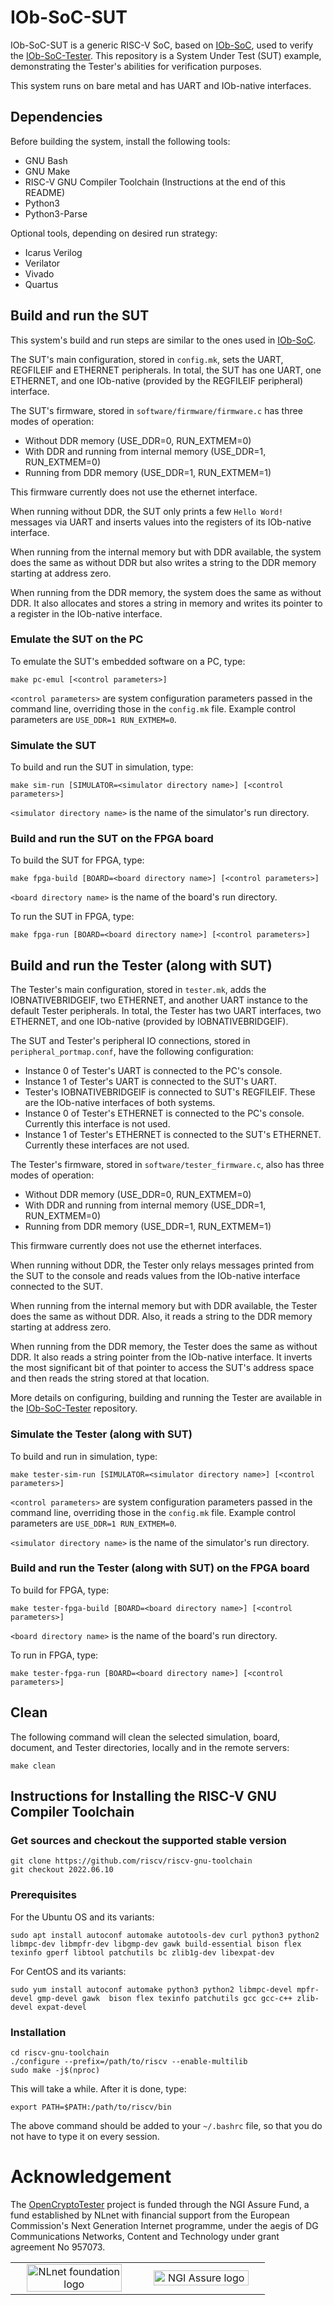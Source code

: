 # IOb-SoC-SUT

IOb-SoC-SUT is a generic RISC-V SoC, based on [IOb-SoC](https://github.com/IObundle/iob-soc), used to verify the [IOb-SoC-Tester](https://github.com/IObundle/iob-soc-tester). 
This repository is a System Under Test (SUT) example, demonstrating the Tester's abilities for verification purposes.

This system runs on bare metal and has UART and IOb-native interfaces.

## Dependencies

Before building the system, install the following tools:
- GNU Bash
- GNU Make
- RISC-V GNU Compiler Toolchain (Instructions at the end of this README)
- Python3
- Python3-Parse

Optional tools, depending on desired run strategy:
- Icarus Verilog
- Verilator
- Vivado
- Quartus

## Build and run the SUT

This system's build and run steps are similar to the ones used in [IOb-SoC](https://github.com/IObundle/iob-soc).

The SUT's main configuration, stored in `config.mk`, sets the UART, REGFILEIF and ETHERNET peripherals. In total, the SUT has one UART, one ETHERNET, and one IOb-native (provided by the REGFILEIF peripheral) interface.

The SUT's firmware, stored in `software/firmware/firmware.c` has three modes of operation:
- Without DDR memory (USE\_DDR=0, RUN\_EXTMEM=0)
- With DDR and running from internal memory (USE\_DDR=1, RUN\_EXTMEM=0)
- Running from DDR memory (USE\_DDR=1, RUN\_EXTMEM=1)

This firmware currently does not use the ethernet interface.

When running without DDR, the SUT only prints a few `Hello Word!` messages via UART and inserts values into the registers of its IOb-native interface.

When running from the internal memory but with DDR available, the system does the same as without DDR but also writes a string to the DDR memory starting at address zero.

When running from the DDR memory, the system does the same as without DDR. It also allocates and stores a string in memory and writes its pointer to a register in the IOb-native interface.

### Emulate the SUT on the PC 

To emulate the SUT's embedded software on a PC, type:
```
make pc-emul [<control parameters>]
```

`<control parameters>` are system configuration parameters passed in the
command line, overriding those in the `config.mk` file. Example control
parameters are `USE_DDR=1 RUN_EXTMEM=0`.

### Simulate the SUT

To build and run the SUT in simulation, type:
```
make sim-run [SIMULATOR=<simulator directory name>] [<control parameters>]
```

`<simulator directory name>` is the name of the simulator's run directory.

### Build and run the SUT on the FPGA board

To build the SUT for FPGA, type:
``` 
make fpga-build [BOARD=<board directory name>] [<control parameters>]
``` 

`<board directory name>` is the name of the board's run directory.

To run the SUT in FPGA, type:
``` 
make fpga-run [BOARD=<board directory name>] [<control parameters>]
``` 

## Build and run the Tester (along with SUT)

The Tester's main configuration, stored in `tester.mk`, adds the IOBNATIVEBRIDGEIF, two ETHERNET, and another UART instance to the default Tester peripherals. In total, the Tester has two UART interfaces, two ETHERNET, and one IOb-native (provided by IOBNATIVEBRIDGEIF).

The SUT and Tester's peripheral IO connections, stored in `peripheral_portmap.conf`, have the following configuration:
- Instance 0 of Tester's UART is connected to the PC's console.
- Instance 1 of Tester's UART is connected to the SUT's UART. 
- Tester's IOBNATIVEBRIDGEIF is connected to SUT's REGFILEIF. These are the IOb-native interfaces of both systems.
- Instance 0 of Tester's ETHERNET is connected to the PC's console. Currently this interface is not used.
- Instance 1 of Tester's ETHERNET is connected to the SUT's ETHERNET. Currently these interfaces are not used.

The Tester's firmware, stored in `software/tester_firmware.c`, also has three modes of operation:
- Without DDR memory (USE\_DDR=0, RUN\_EXTMEM=0)
- With DDR and running from internal memory (USE\_DDR=1, RUN\_EXTMEM=0)
- Running from DDR memory (USE\_DDR=1, RUN\_EXTMEM=1)

This firmware currently does not use the ethernet interfaces.

When running without DDR, the Tester only relays messages printed from the SUT to the console and reads values from the IOb-native interface connected to the SUT.

When running from the internal memory but with DDR available, the Tester does the same as without DDR. Also, it reads a string to the DDR memory starting at address zero.

When running from the DDR memory, the Tester does the same as without DDR. It also reads a string pointer from the IOb-native interface. It inverts the most significant bit of that pointer to access the SUT's address space and then reads the string stored at that location.

More details on configuring, building and running the Tester are available in the [IOb-SoC-Tester](https://github.com/IObundle/iob-soc-tester) repository.

### Simulate the Tester (along with SUT)

To build and run in simulation, type:
```
make tester-sim-run [SIMULATOR=<simulator directory name>] [<control parameters>]
```

`<control parameters>` are system configuration parameters passed in the
command line, overriding those in the `config.mk` file. Example control
parameters are `USE_DDR=1 RUN_EXTMEM=0`.

`<simulator directory name>` is the name of the simulator's run directory.

### Build and run the Tester (along with SUT) on the FPGA board

To build for FPGA, type:
``` 
make tester-fpga-build [BOARD=<board directory name>] [<control parameters>]
``` 

`<board directory name>` is the name of the board's run directory.

To run in FPGA, type:
``` 
make tester-fpga-run [BOARD=<board directory name>] [<control parameters>]
``` 

## Clean

The following command will clean the selected simulation, board, document, and Tester directories, locally and in the remote servers:
```
make clean
```

## Instructions for Installing the RISC-V GNU Compiler Toolchain

### Get sources and checkout the supported stable version

```
git clone https://github.com/riscv/riscv-gnu-toolchain
git checkout 2022.06.10
```

### Prerequisites

For the Ubuntu OS and its variants:

```
sudo apt install autoconf automake autotools-dev curl python3 python2 libmpc-dev libmpfr-dev libgmp-dev gawk build-essential bison flex texinfo gperf libtool patchutils bc zlib1g-dev libexpat-dev
```

For CentOS and its variants:
```
sudo yum install autoconf automake python3 python2 libmpc-devel mpfr-devel gmp-devel gawk  bison flex texinfo patchutils gcc gcc-c++ zlib-devel expat-devel
```

### Installation

```
cd riscv-gnu-toolchain
./configure --prefix=/path/to/riscv --enable-multilib
sudo make -j$(nproc)
```

This will take a while. After it is done, type:
```
export PATH=$PATH:/path/to/riscv/bin
```

The above command should be added to your `~/.bashrc` file, so that
you do not have to type it on every session.

# Acknowledgement
The [OpenCryptoTester](https://nlnet.nl/project/OpenCryptoTester#ack) project is funded through the NGI Assure Fund, a fund established by NLnet
with financial support from the European Commission's Next Generation Internet
programme, under the aegis of DG Communications Networks, Content and Technology
under grant agreement No 957073.

<table>
    <tr>
        <td align="center" width="50%"><img src="https://nlnet.nl/logo/banner.svg" alt="NLnet foundation logo" style="width:90%"></td>
        <td align="center"><img src="https://nlnet.nl/image/logos/NGIAssure_tag.svg" alt="NGI Assure logo" style="width:90%"></td>
    </tr>
</table>
